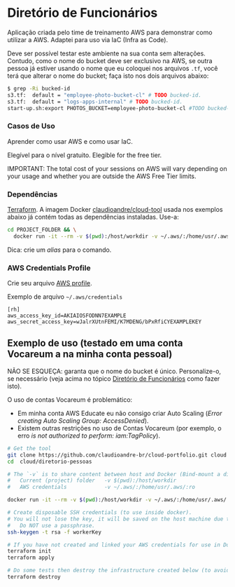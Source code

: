 # Diretório de Funcionários

Aplicação criada pelo time de treinamento AWS para demonstrar como utilizar a AWS. Adaptei para uso via IaC (Infra as Code).

Deve ser possível testar este ambiente na sua conta sem alterações. Contudo, como o nome do bucket deve ser exclusivo na AWS, se outra pessoa já estiver usando o nome que eu coloquei nos arquivos `.tf`, você terá que alterar o nome do bucket; faça isto nos dois arquivos abaixo:

```bash
$ grep -Ri bucked-id
s3.tf:  default = "employee-photo-bucket-cl" # TODO bucked-id.
s3.tf:  default = "logs-apps-internal" # TODO bucked-id.
start-up.sh:export PHOTOS_BUCKET=employee-photo-bucket-cl #TODO bucked-id.
```

### Casos de Uso

Aprender como usar AWS e como usar IaC.

Elegível para o nível gratuito. Elegible for the free tier.

IMPORTANT: The total cost of your sessions on AWS will vary depending on your usage and whether you are outside the AWS Free Tier limits.

### Dependências
[Terraform](http://www.terraform.io/downloads.html). A imagem Docker [claudioandre/cloud-tool](https://hub.docker.com/r/claudioandre/cloud-tool) usada nos exemplos abaixo já contém todas as dependências instaladas. Use-a:

```bash
cd PROJECT_FOLDER && \
  docker run -it --rm -v $(pwd):/host/workdir -v ~/.aws/:/home/usr/.aws/:ro claudioandre/cloud-tool
```

Dica: crie um _alias_ para o comando.

### AWS Credentials Profile
Crie seu arquivo [AWS profile](https://docs.aws.amazon.com/cli/latest/userguide/cli-configure-files.html).

Exemplo de arquivo `~/.aws/credentials`
```
[rh]
aws_access_key_id=AKIAIOSFODNN7EXAMPLE
aws_secret_access_key=wJalrXUtnFEMI/K7MDENG/bPxRfiCYEXAMPLEKEY
```

## Exemplo de uso (testado em uma conta Vocareum a na minha conta pessoal)

NÃO SE ESQUEÇA: garanta que o nome do bucket é único. Personalize-o, se necessário (veja acima no tópico [Diretório de Funcionários](#diretório-de-funcionários) como fazer isto).

O uso de contas Vocareum é problemático:
* Em minha conta AWS Educate eu não consigo criar Auto Scaling (_Error creating Auto Scaling Group: AccessDenied_).
* Existem outras restrições no uso de Contas Vocareum (por exemplo, o erro _is not authorized to perform: iam:TagPolicy_).

```bash
# Get the tool
git clone https://github.com/claudioandre-br/cloud-portfolio.git cloud
cd  cloud/diretorio-pessoas

# The `-v` is to share content between host and Docker (Bind-mount a directory inside Docker)
#   Current (project) folder   -v $(pwd):/host/workdir
#   AWS credentials            -v ~/.aws/:/home/usr/.aws/:ro

docker run -it --rm -v $(pwd):/host/workdir -v ~/.aws/:/home/usr/.aws/:ro claudioandre/cloud-tool

# Create disposable SSH credentials (to use inside docker).
# You will not lose the key, it will be saved on the host machine due to Bind-mount (-v).
#   Do NOT use a passphrase.
ssh-keygen -t rsa -f workerKey

# If you have not created and linked your AWS credentials for use in Docker, create them now.
terraform init
terraform apply

# Do some tests then destroy the infrastructure created below (to avoid costs).
terraform destroy
```